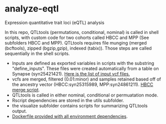 # analyze-eqtl
Expression quantitative trait loci (eQTL) analysis 

In this repo, QTLtools (permutations, conditional, nominal) is called in shell scripts, with custom code for two cohorts called HBCC and MPP (See subfolders HBCC and MPP). QTLtools requires file munging (merged (bcftools), zipped (bgzip,gzip), indexed (tabix)). Those steps are called sequentially in the shell scripts.  
- Inputs are defined as exported variables in scripts with the substring "define_inputs". These files were created automatically from a table on Synapse (syn25421421). [Here is the list of input vcf files.](https://www.synapse.org/#!Synapse:syn23667032/tables/)
- vcfs are merged, filtered (0.01:minor) and samples retained based off of the ancestry vector (HBCC:syn25315989, MPP:syn24861211). [HBCC merge script](https://github.com/CommonMindConsortium/analyze-eqtl/blob/main/HBCC/merge_hbcc_vcfs.sh).
- QTLtools is called in either nominal, conditional or permuatation mode.
- Rscript dependencies are stored in the utils subfolder.
- the visualize subfolder contains scripts for summarizing QTLtools output.
- [Dockerfile provided with all environment dependencies](https://github.com/CommonMindConsortium/analyze-eqtl/blob/main/Dockerfile).
